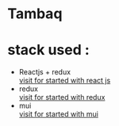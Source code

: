 # Tambaq
<h1>stack used :</h1>
<ul>
<li>Reactjs + redux</li>
  <a href="https://id.reactjs.org/docs/getting-started.html">visit for started with react js</a>
  <li>redux</li>
  <a href="https://react-redux.js.org/introduction/getting-started">visit for started with redux</a>
 <li>mui</li>
  <a href="https://mui.com/">visit for started with mui</a>
  
</ul>
